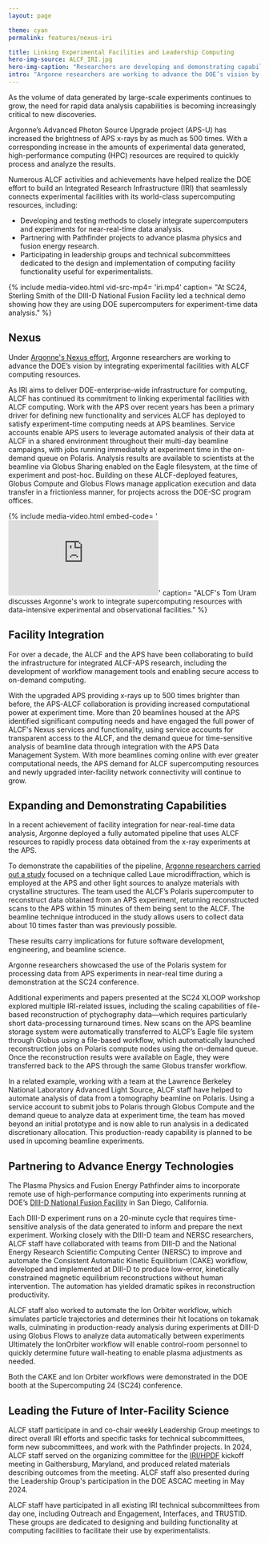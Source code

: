 ```yaml
---
layout: page

theme: cyan
permalink: features/nexus-iri

title: Linking Experimental Facilities and Leadership Computing
hero-img-source: ALCF_IRI.jpg
hero-img-caption: "Researchers are developing and demonstrating capabilities to accelerate experimental fusion research by closely integrating DOE supercomputers with the DIII-D National Fusion Facility."
intro: "Argonne researchers are working to advance the DOE’s vision by integrating experimental facilities with ALCF computing resources."
---
```



As the volume of data generated by large-scale experiments continues to grow, the need for rapid data analysis capabilities is becoming increasingly critical to new discoveries. 

Argonne’s Advanced Photon Source Upgrade project (APS-U) has increased the brightness of APS x-rays by as much as 500 times. With a corresponding increase in the amounts of experimental data generated, high-performance computing (HPC) resources are required to quickly process and analyze the results.

Numerous ALCF activities and achievements have helped realize the DOE effort to build an Integrated Research Infrastructure (IRI) that seamlessly connects experimental facilities with its world-class supercomputing resources, including:

-	Developing and testing methods to closely integrate supercomputers and experiments for near-real-time data analysis.
-	Partnering with Pathfinder projects to advance plasma physics and fusion energy research.
-	Participating in leadership groups and technical subcommittees dedicated to the design and implementation of computing facility functionality useful for experimentalists.


{% include media-video.html
   vid-src-mp4= 'iri.mp4'
   caption= "At SC24, Sterling Smith of the DIII-D National Fusion Facility led a technical demo showing how they are using DOE supercomputers for experiment-time data analysis."
%}



## Nexus
Under [Argonne's Nexus effort](https://www.anl.gov/nexus-connect), Argonne researchers are working to advance the DOE’s vision by integrating experimental facilities with ALCF computing resources. 

As IRI aims to deliver DOE-enterprise-wide infrastructure for computing, ALCF has continued its commitment to linking experimental facilities with ALCF computing. Work with the APS over recent years has been a primary driver for defining new functionality and services ALCF has deployed to satisfy experiment-time computing needs at APS beamlines. Service accounts enable APS users to leverage automated analysis of their data at ALCF in a shared environment throughout their multi-day beamline campaigns, with jobs running immediately at experiment time in the on-demand queue on Polaris. Analysis results are available to scientists at the beamline via Globus Sharing enabled on the Eagle filesystem, at the time of experiment and post-hoc. Building on these ALCF-deployed features, Globus Compute and Globus Flows manage application execution and data transfer in a frictionless manner, for projects across the DOE-SC program offices.


{% include media-video.html
   embed-code= '<iframe src="https://www.youtube.com/embed/1gM9N7cmT38?si=8WrVAUUcc1EGlVVG" title="YouTube video player" frameborder="0" allow="accelerometer; autoplay; clipboard-write; encrypted-media; gyroscope; picture-in-picture; web-share" allowfullscreen></iframe>'
   caption= "ALCF's Tom Uram discusses Argonne's work to integrate supercomputing resources with data-intensive experimental and observational facilities."
%}


## Facility Integration

For over a decade, the ALCF and the APS have been collaborating to build the infrastructure for integrated ALCF-APS research, including the development of workflow management tools and enabling secure access to on-demand computing.

With the upgraded APS providing x-rays up to 500 times brighter than before, the APS-ALCF collaboration is providing increased computational power at experiment time. More than 20 beamlines housed at the APS identified significant computing needs and have engaged the full power of ALCF's Nexus services and functionality, using service accounts for transparent access to the ALCF, and the demand queue for time-sensitive analysis of beamline data through integration with the APS Data Management System. With more beamlines coming online with ever greater computational needs, the APS demand for ALCF supercomputing resources and newly upgraded inter-facility network connectivity will continue to grow.


## Expanding and Demonstrating Capabilities

In a recent achievement of facility integration for near-real-time data analysis, Argonne deployed a fully automated pipeline that uses ALCF resources to rapidly process data obtained from the x-ray experiments at the APS.

To demonstrate the capabilities of the pipeline, [Argonne researchers carried out a study](https://www.alcf.anl.gov/news/argonne-team-demonstrates-rapid-cross-facility-data-processing) focused on a technique called Laue microdiffraction, which is employed at the APS and other light sources to analyze materials with crystalline structures. The team used the ALCF’s Polaris supercomputer to reconstruct data obtained from an APS experiment, returning reconstructed scans to the APS within 15 minutes of them being sent to the ALCF. The beamline technique introduced in the study allows users to collect data about 10 times faster than was previously possible.

These results carry implications for future software development, engineering, and beamline science.

Argonne researchers showcased the use of the Polaris system for processing data from APS experiments in near-real time during a demonstration at the SC24 conference.

Additional experiments and papers presented at the SC24 XLOOP workshop explored multiple IRI-related issues, including the scaling capabilities of file-based reconstruction of ptychography data—which requires particularly short data-processing turnaround times. New scans on the APS beamline storage system were automatically transferred to ALCF’s Eagle file system through Globus using a file-based workflow, which automatically launched reconstruction jobs on Polaris compute nodes using the on-demand queue. Once the reconstruction results were available on Eagle, they were transferred back to the APS through the same Globus transfer workflow.

In a related example, working with a team at the Lawrence Berkeley National Laboratory Advanced Light Source, ALCF staff have helped to automate analysis of data from a tomography beamline on Polaris. Using a service account to submit jobs to Polaris through Globus Compute and the demand queue to analyze data at experiment time, the team has moved beyond an initial prototype and is now able to run analysis in a dedicated discretionary allocation. This production-ready capability is planned to be used in upcoming beamline experiments.


## Partnering to Advance Energy Technologies

The Plasma Physics and Fusion Energy Pathfinder aims to incorporate remote use of high-performance computing into experiments running at DOE’s
[DIII-D National Fusion Facility](https://d3dfusion.org/) in San Diego, California.

Each DIII-D experiment runs on a 20-minute cycle that requires time-sensitive analysis of the data generated to inform and prepare the next experiment. Working closely with the DIII-D team and NERSC researchers, ALCF staff have collaborated with teams from DIII-D and the National Energy Research Scientific Computing Center (NERSC) to improve and automate the Consistent Automatic Kinetic Equilibrium (CAKE) workflow, developed and implemented at DIII-D to produce low-error, kinetically constrained magnetic equilibrium reconstructions without human intervention. The automation has yielded dramatic spikes in reconstruction productivity. 

ALCF staff also worked to automate the Ion Orbiter workflow, which simulates particle trajectories and determines their hit locations on tokamak walls, culminating in production-ready analysis during experiments at DIII-D using Globus Flows to analyze data automatically between experiments Ultimately the IonOrbiter workflow will enable control-room personnel to quickly determine future wall-heating to enable plasma adjustments as needed.

Both the CAKE and Ion Orbiter workflows were demonstrated in the DOE booth at the Supercomputing 24 (SC24) conference.

## Leading the Future of Inter-Facility Science

ALCF staff participate in and co-chair weekly Leadership Group meetings to direct overall IRI efforts and specific tasks for technical subcommittees, form new subcommittees, and work with the Pathfinder projects. In 2024, ALCF staff served on the organizing committee for the [IRI/HPDF](https://www.hpdf.science/) kickoff meeting in Gaithersburg, Maryland, and produced related materials describing outcomes from the meeting. ALCF staff also presented during the Leadership Group's participation in the DOE ASCAC meeting in May 2024.

ALCF staff have participated in all existing IRI technical subcommittees from day one, including Outreach and Engagement, Interfaces, and TRUSTID. These groups are dedicated to designing and building functionality at computing facilities to facilitate their use by experimentalists.


